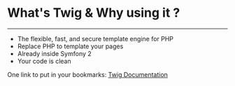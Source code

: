# What's Twig & Why using it ?

---

 *   The flexible, fast, and secure template engine for PHP
 *   Replace PHP to template your pages
 *   Already inside Symfony 2
 *   Your code is clean

One link to put in your bookmarks: [Twig Documentation](http://twig.sensiolabs.org/documentation)

